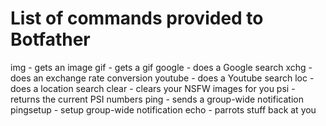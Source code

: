 # List of commands provided to Botfather

img - gets an image
gif - gets a gif
google - does a Google search
xchg - does an exchange rate conversion
youtube - does a Youtube search
loc - does a location search
clear - clears your NSFW images for you
psi - returns the current PSI numbers
ping - sends a group-wide notification
pingsetup - setup group-wide notification
echo - parrots stuff back at you
